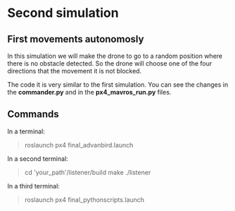 # Second simulation
## First movements autonomosly 

In this simulation we will make the drone to go to a random position where there is no obstacle detected. So the drone will choose one of the four directions that the movement it is not blocked.

The code it is very similar to the first simulation. You can see the changes in the **commander.py** and in the **px4_mavros_run.py** files.

## Commands

In a terminal:

> roslaunch px4 final_advanbird.launch

In a second terminal:

> cd 'your_path'/listener/build
> make 
> ./listener

In a third terminal:

> roslaunch px4 final_pythonscripts.launch








